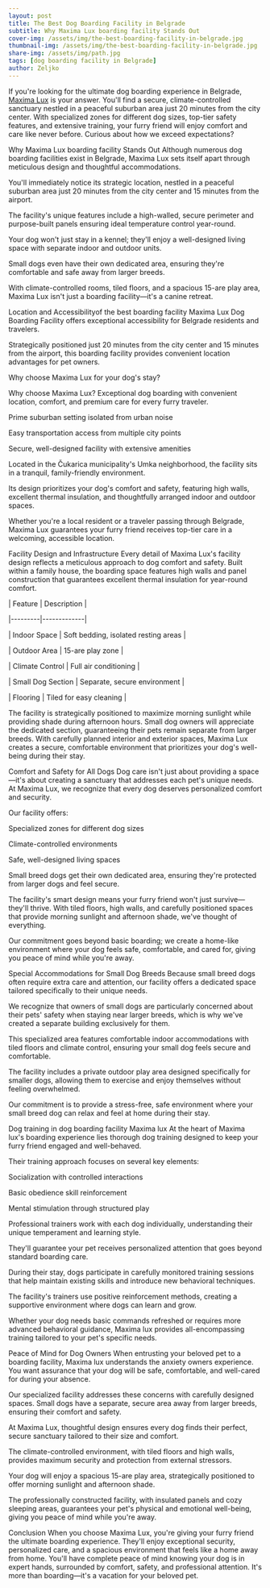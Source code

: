 ```yaml
---
layout: post
title: The Best Dog Boarding Facility in Belgrade
subtitle: Why Maxima Lux boarding facility Stands Out
cover-img: /assets/img/the-best-boarding-facility-in-belgrade.jpg
thumbnail-img: /assets/img/the-best-boarding-facility-in-belgrade.jpg
share-img: /assets/img/path.jpg
tags: [dog boarding facility in Belgrade]
author: Zeljko
---
```



If you're looking for the ultimate dog boarding experience in Belgrade, [Maxima Lux](https://pansionzapse.net/) is your answer. You'll find a secure, climate-controlled sanctuary nestled in a peaceful suburban area just 20 minutes from the city center. With specialized zones for different dog sizes, top-tier safety features, and extensive training, your furry friend will enjoy comfort and care like never before. Curious about how we exceed expectations?

Why Maxima Lux boarding facility Stands Out
Although numerous dog boarding facilities exist in Belgrade, Maxima Lux sets itself apart through meticulous design and thoughtful accommodations.

You'll immediately notice its strategic location, nestled in a peaceful suburban area just 20 minutes from the city center and 15 minutes from the airport.

The facility's unique features include a high-walled, secure perimeter and purpose-built panels ensuring ideal temperature control year-round.

Your dog won't just stay in a kennel; they'll enjoy a well-designed living space with separate indoor and outdoor units.

Small dogs even have their own dedicated area, ensuring they're comfortable and safe away from larger breeds.

With climate-controlled rooms, tiled floors, and a spacious 15-are play area, Maxima Lux isn't just a boarding facility—it's a canine retreat.

Location and Accessibilityof the best boarding facility
Maxima Lux Dog Boarding Facility offers exceptional accessibility for Belgrade residents and travelers.

Strategically positioned just 20 minutes from the city center and 15 minutes from the airport, this boarding facility provides convenient location advantages for pet owners.

Why choose Maxima Lux for your dog's stay?

Why choose Maxima Lux? Exceptional dog boarding with convenient location, comfort, and premium care for every furry traveler.

Prime suburban setting isolated from urban noise

Easy transportation access from multiple city points

Secure, well-designed facility with extensive amenities

Located in the Čukarica municipality's Umka neighborhood, the facility sits in a tranquil, family-friendly environment.

Its design prioritizes your dog's comfort and safety, featuring high walls, excellent thermal insulation, and thoughtfully arranged indoor and outdoor spaces.

Whether you're a local resident or a traveler passing through Belgrade, Maxima Lux guarantees your furry friend receives top-tier care in a welcoming, accessible location.

Facility Design and Infrastructure
Every detail of Maxima Lux's facility design reflects a meticulous approach to dog comfort and safety. Built within a family house, the boarding space features high walls and panel construction that guarantees excellent thermal insulation for year-round comfort.

| Feature | Description |

|---------|-------------|

| Indoor Space | Soft bedding, isolated resting areas |

| Outdoor Area | 15-are play zone |

| Climate Control | Full air conditioning |

| Small Dog Section | Separate, secure environment |

| Flooring | Tiled for easy cleaning |

The facility is strategically positioned to maximize morning sunlight while providing shade during afternoon hours. Small dog owners will appreciate the dedicated section, guaranteeing their pets remain separate from larger breeds. With carefully planned interior and exterior spaces, Maxima Lux creates a secure, comfortable environment that prioritizes your dog's well-being during their stay.

Comfort and Safety for All Dogs
Dog care isn't just about providing a space—it's about creating a sanctuary that addresses each pet's unique needs. At Maxima Lux, we recognize that every dog deserves personalized comfort and security.

Our facility offers:

Specialized zones for different dog sizes

Climate-controlled environments

Safe, well-designed living spaces

Small breed dogs get their own dedicated area, ensuring they're protected from larger dogs and feel secure.

The facility's smart design means your furry friend won't just survive—they'll thrive. With tiled floors, high walls, and carefully positioned spaces that provide morning sunlight and afternoon shade, we've thought of everything.

Our commitment goes beyond basic boarding; we create a home-like environment where your dog feels safe, comfortable, and cared for, giving you peace of mind while you're away.

Special Accommodations for Small Dog Breeds
Because small breed dogs often require extra care and attention, our facility offers a dedicated space tailored specifically to their unique needs.

We recognize that owners of small dogs are particularly concerned about their pets' safety when staying near larger breeds, which is why we've created a separate building exclusively for them.

This specialized area features comfortable indoor accommodations with tiled floors and climate control, ensuring your small dog feels secure and comfortable.

The facility includes a private outdoor play area designed specifically for smaller dogs, allowing them to exercise and enjoy themselves without feeling overwhelmed.

Our commitment is to provide a stress-free, safe environment where your small breed dog can relax and feel at home during their stay.

Dog training in dog boarding facility Maxima lux
At the heart of Maxima lux's boarding experience lies thorough dog training designed to keep your furry friend engaged and well-behaved.

Their training approach focuses on several key elements:

Socialization with controlled interactions

Basic obedience skill reinforcement

Mental stimulation through structured play

Professional trainers work with each dog individually, understanding their unique temperament and learning style.

They'll guarantee your pet receives personalized attention that goes beyond standard boarding care.

During their stay, dogs participate in carefully monitored training sessions that help maintain existing skills and introduce new behavioral techniques.

The facility's trainers use positive reinforcement methods, creating a supportive environment where dogs can learn and grow.

Whether your dog needs basic commands refreshed or requires more advanced behavioral guidance, Maxima lux provides all-encompassing training tailored to your pet's specific needs.

Peace of Mind for Dog Owners
When entrusting your beloved pet to a boarding facility, Maxima lux understands the anxiety owners experience. You want assurance that your dog will be safe, comfortable, and well-cared for during your absence.

Our specialized facility addresses these concerns with carefully designed spaces. Small dogs have a separate, secure area away from larger breeds, ensuring their comfort and safety.

At Maxima Lux, thoughtful design ensures every dog finds their perfect, secure sanctuary tailored to their size and comfort.

The climate-controlled environment, with tiled floors and high walls, provides maximum security and protection from external stressors.

Your dog will enjoy a spacious 15-are play area, strategically positioned to offer morning sunlight and afternoon shade.

The professionally constructed facility, with insulated panels and cozy sleeping areas, guarantees your pet's physical and emotional well-being, giving you peace of mind while you're away.

Conclusion
When you choose Maxima Lux, you're giving your furry friend the ultimate boarding experience. They'll enjoy exceptional security, personalized care, and a spacious environment that feels like a home away from home. You'll have complete peace of mind knowing your dog is in expert hands, surrounded by comfort, safety, and professional attention. It's more than boarding—it's a vacation for your beloved pet.
